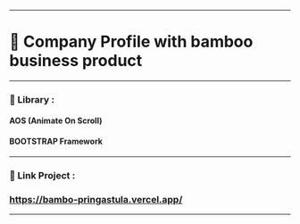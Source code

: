 ___________________________________________________
# 📁 Company Profile with bamboo business product
___________________________________________________
### 📘 Library :
#### AOS (Animate On Scroll)
#### BOOTSTRAP Framework
___________________________________________________
### 🔗 Link Project :
### https://bambo-pringastula.vercel.app/
___________________________________________________
